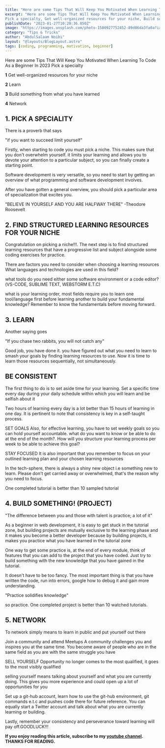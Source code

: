 ```yaml
---
title: "Here are some Tips That Will Keep You Motivated When Learning To Code As a Beginner In 2023"
excerpt: "Here are some Tips That Will Keep You Motivated When Learning To Code As a Beginner In 2023
Pick a specialty, Get well-organized resources for your niche, Build something from what you have learned & Network"
publishDate: "2023-01-27T10:20:36.050Z"
image: "https://images.unsplash.com/photo-1580927752452-89d86da3fa0a?ixlib=rb-4.0.3&ixid=MnwxMjA3fDB8MHxzZWFyY2h8Nnx8Y29kaW5nfGVufDB8fDB8fA%3D%3D&auto=format&fit=crop&w=600&q=60"
category: "Tips & Tricks"
author: "AbdulSalaam Noibi"
layout: "@layouts/BlogLayout.astro"
tags: [coding, programming, motivation, beginner]
---
```

Here are some Tips That Will Keep You Motivated When Learning To Code As a Beginner In 2023
Pick a specialty

**1** Get well-organized resources for your niche

**2** Learn

**3** Build something from what you have learned

**4** Network

## 1. PICK A SPECIALITY
There is a proverb that says

"if you want to succeed limit yourself"

Firstly, when starting to code you must pick a niche. This makes sure that you don't overwhelm yourself. it limits your learning and allows you to devote your attention to a particular subject, so you can finally create a starting point.

Software development is very versatile, so you need to start by getting an overview of what programming and software development involves.

After you have gotten a general overview, you should pick a particular area of specialization that excites you.

"BELIEVE IN YOURSELF AND YOU ARE HALFWAY THERE" -Theodore Roosevelt

## 2. FIND STRUCTURED LEARNING RESOURCES FOR YOUR NICHE

Congratulation on picking a niche!!!. The next step is to find structured learning resources that have a progressive list and subject alongside some coding exercises for practice.

There are factors you need to consider when choosing a learning resources
What languages and technologies are used in this field?

what tools do you need either some software environment or a code editor?(VS-CODE, SUBLIME TEXT, WEBSTORM E.T.C)

what is your learning order, most fields require you to learn one tool/language first before learning another to build your fundamental knowledge? Remember to know the fundamentals before moving forward.

## 3. LEARN
Another saying goes

"If you chase two rabbits, you will not catch any"

Good job, you have done it. you have figured out what you need to learn to smash your goals by finding learning resources to use. Now it is time to learn those resources sequentially, not simultaneously.

##   BE CONSISTENT
The first thing to do is to set aside time for your learning. Set a specific time every day during your daily schedule within which you will learn and be selfish about it

Two hours of learning every day is a lot better than 15 hours of learning in one day. It is pertinent to note that consistency is key in a self-taught process.

SET GOALS
Also, for effective learning, you have to set weekly goals so you can hold yourself accountable. what do you want to know or be able to do at the end of the month?. How will you structure your learning process per week to be able to achieve this goal?

STAY FOCUSED
It is also important that you remember to focus on your outlined learning plan and your chosen learning resources

In the tech-sphere, there is always a shiny new object i.e something new to learn. Please don't get carried away or overwhelmed, that's the reason why you need to focus.

One completed tutorial is better than 10 sampled tutorial

## 4. BUILD SOMETHING! (PROJECT)
"The difference between you and those with talent is practice; a lot of it"

As a beginner in web development, it is easy to get stuck in the tutorial zone, but building projects are mutually exclusive to the learning phase and it makes you become a better developer because by building projects, it makes you practice what you have learned in the tutorial zone

One way to get some practice is, at the end of every module, think of features that you can add to the project that you have coded. Just try to build something with the new knowledge that you have gained in the tutorial.

It doesn't have to be too fancy. The most important thing is that you have written the code, run into errors, google how to debug it and gain more understanding.

"Practice solidifies knowledge"

so practice. One completed project is better than 10 watched tutorials.

## 5. NETWORK
To network simply means to learn in public and put yourself out there

Join a community and attend Meetups
A community challenges you and inspires you at the same time. You become aware of people who are in the same field as you are with the same struggle you have

SELL YOURSELF
Opportunity no longer comes to the most qualified, it goes to the most visibly qualified

selling yourself means talking about yourself and what you are currently doing. This gives you more experience and could open up a lot of opportunities for you

Set up a git-hub account, learn how to use the git-hub environment, git commands e.t.c and pushes code there for future reference. You can equally start a Twitter account and talk about what you are currently learning or building.

Lastly, remember your consistency and perseverance toward learning will pay off.GOODLUCK!!!

**If you enjoy reading this article, subscribe to my [youtube channel](youtube.com/channel/UCJQmbtiMOaWro6ZCstnkhkg). THANKS FOR READING.**


